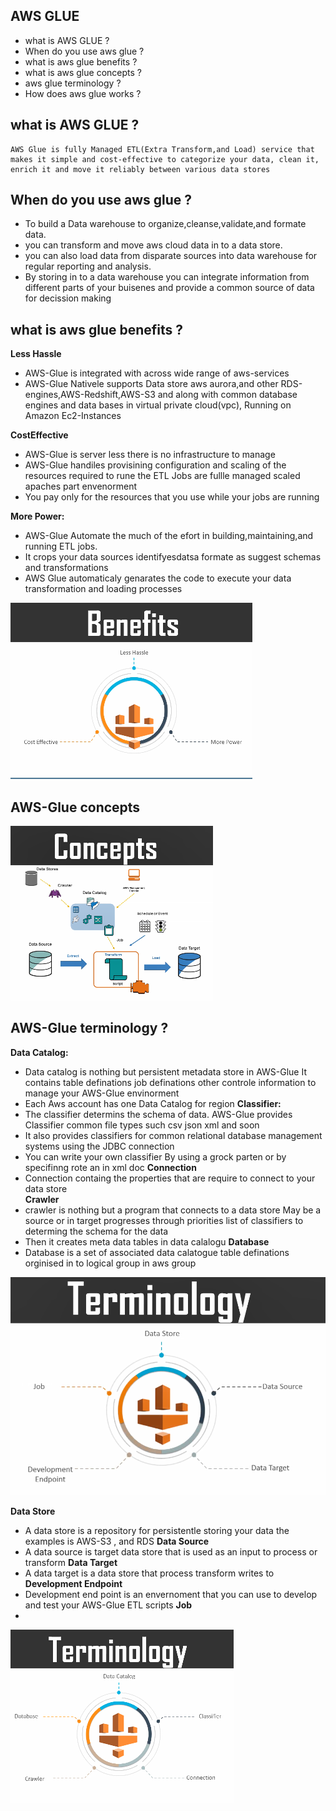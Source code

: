 ## AWS GLUE
- what is AWS GLUE ?
- When do you use aws glue  ?
- what is aws glue benefits ?
- what is aws glue concepts ?
- aws glue terminology ?
- How does aws glue works ?

## what is AWS GLUE ?
```
AWS Glue is fully Managed ETL(Extra Transform,and Load) service that makes it simple and cost-effective to categorize your data, clean it, enrich it and move it reliably between various data stores
```
## When do you use aws glue  ?

- To build a Data warehouse to organize,cleanse,validate,and formate data. 
- you can transform and move aws cloud data in to a data store.
- you can also load data from disparate sources into data warehouse for regular reporting and analysis.
- By storing in to a data warehouse you can integrate information from different parts of your buisenes and provide a common source of data for decission making 

## what is aws glue benefits ?

**Less Hassle**
- AWS-Glue is integrated with across wide range of aws-services 
- AWS-Glue Nativele supports Data store aws aurora,and other RDS-engines,AWS-Redshift,AWS-S3 and along with common database engines and data bases in virtual private cloud(vpc), Running on Amazon Ec2-Instances

**CostEffective**
- AWS-Glue is server less there is no infrastructure to manage
- AWS-Glue handiles provisining configuration and scaling of the resources required to rune the ETL Jobs are fullle managed scaled apaches part envenorment
- You pay only for the resources that you use while your jobs are running 

**More Power:**
- AWS-Glue Automate the much of the efort in building,maintaining,and running ETL jobs.
- It crops your data sources identifyesdatsa formate  as suggest schemas and transformations
- AWS Glue automaticaly genarates the code to execute your data transformation and loading processes

![](2022-08-17-11-09-49.png)


## AWS-Glue concepts
![](2022-08-17-11-45-00.png)

## AWS-Glue terminology ?
**Data Catalog:** 
- Data catalog is nothing but persistent metadata store in AWS-Glue It contains table definations job definations other controle information to manage your AWS-Glue envinorment
- Each Aws account has one Data Catalog for region 
**Classifier:** 
- The classifier determins the schema of data. AWS-Glue provides Classifier common file types such csv json xml and soon 
- It also provides classifiers for common relational database management systems using the JDBC connection
- You can write your own classifier By using a grock parten or by specifinng rote an in xml doc
**Connection**
- Connection containg the properties that are require to connect to your data store   
**Crawler**
- crawler is nothing but a program that connects to a data store May be a source or in target progresses through priorities list of classifiers to determing the schema for the data
- Then it creates meta data tables  in data calalogu
**Database**
- Database is a set of associated data calatogue table definations  orginised in to logical group in aws group


![](2022-08-17-12-28-46.png)


**Data Store**
- A data store is a repository for persistentle storing your data the examples is AWS-S3 , and RDS
**Data Source**
- A data source is target data store that is used as an input  to process or transform
**Data Target** 
- A data target is a data store that process transform writes to
**Development Endpoint**
- Development end point is an envernoment that you can use to develop and test your AWS-Glue ETL scripts
**Job**
- 
![](2022-08-17-11-46-19.png)

